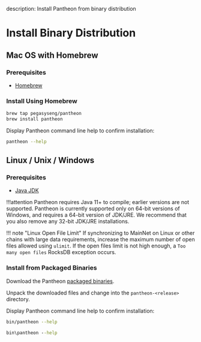 description: Install Pantheon from binary distribution
<!--- END of page meta data -->

# Install Binary Distribution

## Mac OS with Homebrew

### Prerequisites

* [Homebrew](https://brew.sh/)

### Install Using Homebrew

```bash
brew tap pegasyseng/pantheon
brew install pantheon
```
Display Pantheon command line help to confirm installation: 

```bash
pantheon --help
```

## Linux / Unix / Windows

### Prerequisites 

* [Java JDK](http://www.oracle.com/technetwork/java/javase/downloads/index.html)

!!!attention
    Pantheon requires Java 11+ to compile; earlier versions are not supported.
    Pantheon is currently supported only on 64-bit versions of Windows, and requires a 64-bit version of JDK/JRE. 
    We recommend that you also remove any 32-bit JDK/JRE installations.
    
!!! note "Linux Open File Limit"
    If synchronizing to MainNet on Linux or other chains with large data requirements, increase the maximum 
    number of open files allowed using `ulimit`. If the open files limit is not high enough, a `Too many open files` RocksDB exception occurs. 

### Install from Packaged Binaries

Download the Pantheon [packaged binaries](https://bintray.com/consensys/pegasys-repo/pantheon/_latestVersion#files).

Unpack the downloaded files and change into the `pantheon-<release>` directory. 

Display Pantheon command line help to confirm installation: 

```bash tab="Linux/macOS"
bin/pantheon --help
```

```bat tab="Windows"
bin\pantheon --help
```